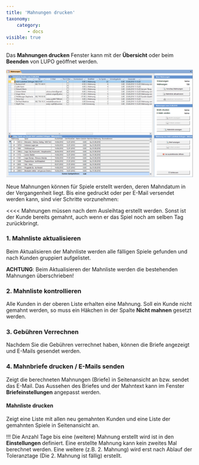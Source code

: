 ```yaml
---
title: 'Mahnungen drucken'
taxonomy:
    category:
        - docs
visible: true
---
```


Das **Mahnungen drucken** Fenster kann mit der **Übersicht** oder beim **Beenden** von LUPO geöffnet werden.

![mahnungen-drucken](../../images/mahnungen-drucken.png)

Neue Mahnungen können für Spiele erstellt werden, deren Mahndatum in der Vergangenheit liegt. Bis eine gedruckt oder per E-Mail versendet werden kann, sind vier Schritte vorzunehmen:


<<<< Mahnungen müssen nach dem Ausleihtag erstellt werden. Sonst ist der Kunde bereits gemahnt, auch wenn er das Spiel noch am selben Tag zurückbringt.

### 1\. Mahnliste aktualisieren

Beim Aktualisieren der Mahnliste werden alle fälligen Spiele gefunden und nach Kunden gruppiert aufgelistet.

**ACHTUNG**: Beim Aktualisieren der Mahnliste werden die bestehenden Mahnungen überschrieben!

### 2\. Mahnliste kontrollieren

Alle Kunden in der oberen Liste erhalten eine Mahnung. Soll ein Kunde nicht gemahnt werden, so muss ein Häkchen in der Spalte **Nicht mahnen** gesetzt werden.

### 3\. Gebühren Verrechnen

Nachdem Sie die Gebühren verrechnet haben, können die Briefe angezeigt und E-Mails gesendet werden.

### 4\. Mahnbriefe drucken / E-Mails senden

Zeigt die berechneten Mahnungen (Briefe) in Seitenansicht an bzw. sendet das E-Mail. Das Aussehen des Briefes und der Mahntext kann im Fenster **Briefeinstellungen** angepasst werden.

#### Mahnliste drucken

Zeigt eine Liste mit allen neu gemahnten Kunden und eine Liste der gemahnten Spiele in Seitenansicht an.


!!! Die Anzahl Tage bis eine (weitere) Mahnung erstellt wird ist in den **Einstellungen** definiert. Eine erstellte Mahnung kann kein zweites Mal berechnet werden. Eine weitere (z.B. 2. Mahnung) wird erst nach Ablauf der Toleranztage (Die 2. Mahnung ist fällig) erstellt.
